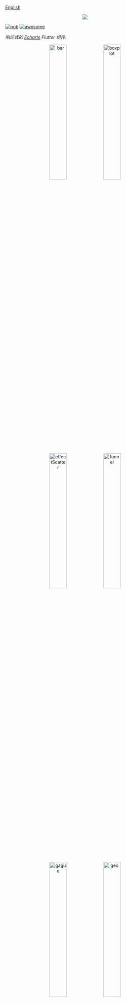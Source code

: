 [English](https://github.com/entronad/flutter_echarts/blob/master/README.md) 

<p align="center">
<img src="https://raw.githubusercontent.com/entronad/flutter_echarts/master/doc/logo.png" />
</p>

[![pub](https://img.shields.io/pub/v/flutter_echarts.svg)](https://pub.dev/packages/flutter_echarts)
[![awesome](https://cdn.rawgit.com/sindresorhus/awesome/d7305f38d29fed78fa85652e3a63e154dd8e8829/media/badge.svg)](https://github.com/ecomfe/awesome-echarts#dart)

*响应式的 [Echarts]((https://github.com/apache/incubator-echarts))  Flutter 组件.* 

<div align="center">
<img src="https://user-images.githubusercontent.com/19553554/52197440-843a5200-289a-11e9-8601-3ce8d945b04a.gif" width="33%" height="33%" alt="bar"/>
<img src="https://user-images.githubusercontent.com/19553554/52360729-ad640980-2a77-11e9-84e2-feff7e11aea5.gif" width="33%" height="33%" alt="boxplot"/>
<img src="https://user-images.githubusercontent.com/19553554/52535290-4b611800-2d87-11e9-8bf2-b43a54a3bda8.png" width="33%" height="33%" alt="effectScatter"/>
<img src="https://user-images.githubusercontent.com/19553554/52332816-ac5eb800-2a36-11e9-8227-3538976f447d.gif" width="33%" height="33%" alt="funnel"/>
<img src="https://user-images.githubusercontent.com/19553554/52332988-0b243180-2a37-11e9-9db8-eb6b8c86a0de.png" width="33%" height="33%" alt="gague"/>
<img src="https://user-images.githubusercontent.com/19553554/52344575-133f9980-2a56-11e9-93e0-568e484936ce.gif" width="33%" height="33%" alt="geo"/>
<img src="https://user-images.githubusercontent.com/19553554/52727805-f7f20280-2ff0-11e9-91ab-cd99848e3127.gif" width="33%" height="33%" alt="graph"/>
<img src="https://user-images.githubusercontent.com/19553554/52345115-6534ef00-2a57-11e9-80cd-9cbfed252139.gif" width="33%" height="33%" alt="heatmap"/>
<img src="https://user-images.githubusercontent.com/19553554/52345490-4a16af00-2a58-11e9-9b43-7bbc86aa05b6.gif" width="33%" height="33%" alt="kline"/>
<img src="https://user-images.githubusercontent.com/19553554/52346064-b7770f80-2a59-11e9-9e03-6dae3a8c637d.gif" width="33%" height="33%" alt="line"/>
<img src="https://user-images.githubusercontent.com/19553554/52347117-248ba480-2a5c-11e9-8402-5a94054dca50.gif" width="33%" height="33%" alt="liquid"/>
<img src="https://user-images.githubusercontent.com/19553554/52347915-0a52c600-2a5e-11e9-8039-41268238576c.gif" width="33%" height="33%" alt="map"/>
<img src="https://user-images.githubusercontent.com/19553554/52535013-e48e2f80-2d83-11e9-8886-ac0d2122d6af.png" width="33%" height="33%" alt="parallel"/>
<img src="https://user-images.githubusercontent.com/19553554/52348202-bb596080-2a5e-11e9-84a7-60732be0743a.gif" width="33%" height="33%" alt="pie"/>
<img src="https://user-images.githubusercontent.com/19553554/52533994-932b7380-2d76-11e9-93b4-0de3132eb941.gif" width="33%" height="33%" alt="radar"/>
<img src="https://user-images.githubusercontent.com/19553554/52348431-420e3d80-2a5f-11e9-8cab-7b415592dc77.gif" width="33%" height="33%" alt="scatter"/>
<img src="https://user-images.githubusercontent.com/19553554/52348737-01fb8a80-2a60-11e9-94ac-dacbd7b58811.png" width="33%" height="33%" alt="wordCloud"/>
<img src="https://user-images.githubusercontent.com/19553554/52433989-4f075b80-2b49-11e9-9979-ef32c2d17c96.gif" width="33%" height="33%" alt="bar3D"/>
<img src="https://user-images.githubusercontent.com/19553554/52464826-4baab900-2bb7-11e9-8299-776f5ee43670.gif" width="33%" height="33%" alt="line3D"/>
<img src="https://user-images.githubusercontent.com/19553554/52802261-8d0cfe00-30ba-11e9-8ae7-ae0773770a59.gif" width="33%" height="33%" alt="sankey"/>
<img src="https://user-images.githubusercontent.com/19553554/52464647-aee81b80-2bb6-11e9-864e-c544392e523a.gif" width="33%" height="33%" alt="scatter3D"/>
<img src="https://user-images.githubusercontent.com/19553554/52465183-a55fb300-2bb8-11e9-8c10-4519c4e3f758.gif" width="33%" height="33%" alt="surface3D"/>
<img src="https://user-images.githubusercontent.com/19553554/52798246-7ebae400-30b2-11e9-8489-6c10339c3429.gif" width="33%" height="33%" alt="themeRiver"/>
<img src="https://user-images.githubusercontent.com/19553554/52349544-c2ce3900-2a61-11e9-82af-28aaaaae0d67.gif" width="33%" height="33%" alt="overlap"/>
</div>

# 博客
[开发博客](https://zhuanlan.zhihu.com/p/99034738)

# 特点

**响应式更新**

Flutter 和 React 组件最方便的一点是可以根据数据的变化响应式的更新视图。基于 Echarts 数据驱动式的架构，flutter_echarts 为图表和数据建立了一种响应式的联系。当`option` 参数中的数据变化时，图表可以自动重新渲染。

**双向通信**

通过 `onMessage` 和 `extraScript` 这两个参数，可以设置 JavaScript 和 Flutter 之间的事件双向通信。

**配置扩展**

Echarts 有很多 [扩展](https://echarts.apache.org/en/download-extension.html) 。你可以通过`extensions` 参数插入这些扩展的文本字符串，以便在源码中管理这些扩展脚本，而不需要操心繁琐的 asset 目录。

# 安装

在 pbuspec.yaml 文件中添加：

```
dependencies:
  flutter_echarts: #最新版本
```

在需要使用的文件中：

```
import 'package:flutter_echarts/flutter_echarts.dart';  
```

详见 [pub.dev](https://pub.dev/packages/flutter_echarts#-installing-tab-) .

# 使用

flutter_echarts 使用起来很简单，就像在使用普通的 statelessWidget ：

> option 的具体设置请见 [Echarts 文档](https://echarts.apache.org/cn/option.html#title) 或 [Echarts 示例](https://echarts.apache.org/examples/cn/index.html) 。

```
Container(
  child: Echarts(
  option: '''
    {
      xAxis: {
        type: 'category',
        data: ['Mon', 'Tue', 'Wed', 'Thu', 'Fri', 'Sat', 'Sun']
      },
      yAxis: {
        type: 'value'
      },
      series: [{
        data: [820, 932, 901, 934, 1290, 1330, 1320],
        type: 'line'
      }]
    };
  ''',
  ),
  width: 300,
  height: 250,
)
```

在 ios 应用中，你需要在  Info.plist 的 `<dic>` 标签加入：

```
<key>io.flutter.embedded_views_preview</key>
<string>YES</string>
```

完整使用示例请见： [flutter_echarts_example](https://github.com/entronad/flutter_echarts/tree/master/example) 。

# 组件参数

**option**

*String*

字符串形式的 JavaScript Echarts Option。Echarts 图表主要就是通过这个参数配置的。你可以通过 dart:convert 中的 `jsonEncode()` 来转换 Dart 对象类型的数据：

```
source: ${jsonEncode(_data1)},
```

由于 JavaScript 没有`'''` 符号，你可以使用它来包裹字符串，以省掉一些引号的转义：

```
Echarts(
  option: '''
  
    // option string
    
  ''',
),
```

**extraScript**

*String*

在  `Echarts.init()` 和任意 `chart.setOption()` 之间执行的 JavaScript 脚本。在组件中我们已经内置了一个  名为 `Messager` 的 JavascriptChennel，所以你可以使用这个标识符来进行 JavaScript 向 Flutter 的通信：

```
extraScript: '''
  chart.on('click', (params) => {
    if(params.componentType === 'series') {
  	  Messager.postMessage('anything');
    }
  });
''',
```

**onMessage**

*void Function(String)*

处理 `extraScript` 中  `Messager.postMessage()` 发送的消息的函数。

**extensions**

*List\<String\>*

从 Echarts 扩展中拷贝的脚本字符串组成的数组，比如各种组件、WebGl、语言等。可以从 [这里](https://echarts.apache.org/en/download-extension.html) 下载。将它们作为原始字符串（raw string）引入：

```
const liquidPlugin = r'''

  // copy from liquid.min.js

''';
```



---

如果有建议或要求，请发起 [issue](https://github.com/entronad/flutter_echarts/issues) 。

*示例 GIF 来自 [chenjiandongx](https://github.com/chenjiandongx)*